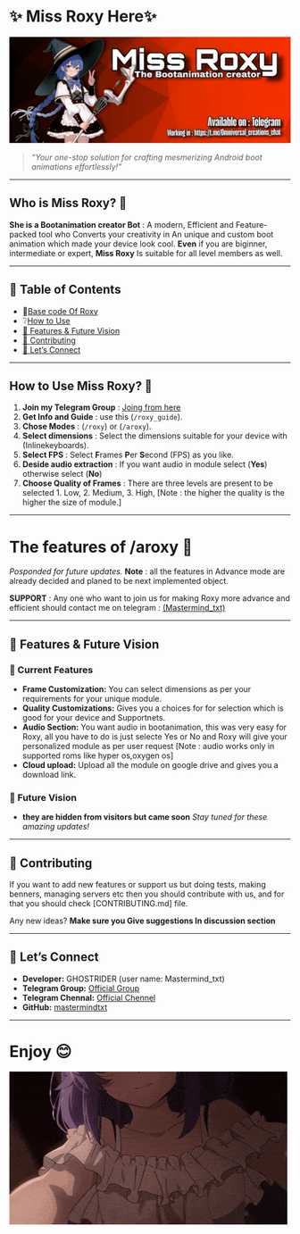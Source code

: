 # **✨ Miss Roxy Here✨**  
   ![](Galery/roxybanner.jpg)
> *“Your one-stop solution for crafting mesmerizing Android boot animations effortlessly!”*  

---  

## **Who is Miss Roxy?** 👀

**She is a Bootanimation creator Bot** : A modern, Efficient and Feature-packed tool who Converts your creativity in An unique and custom boot animation which made your device look cool. 
**Even** if you are biginner, intermediate or expert, **Miss Roxy** Is suitable for all level members as well.

---  

## **📖 Table of Contents**  
- 🧬[Base code Of Roxy]() 
- ❔[How to Use](#how-to-use-miss-roxy?)
- [🚀 Features & Future Vision](#-features--future-vision)  
- [🤝 Contributing](#-contributing)  
- [📩 Let’s Connect](#-lets-connect)  

---  

## **How to Use**  Miss Roxy? 🐤

1. **Join my Telegram Group** : [Joing from here](https://t.me/Omniversal_creations_chat)
2. **Get Info and Guide** : use this (`/roxy_guide`). 
3. **Chose Modes** : (`/roxy`) or (`/aroxy`). 
4. **Select dimensions** : Select the dimensions suitable for your device with (Inlinekeyboards). 
5. **Select FPS** : Select **F**rames **P**er **S**econd (FPS) as you like. 
6. **Deside audio extraction** : If you want audio in module select (**Yes**) otherwise select (**No**)
7. **Choose Quality of Frames** : There are three levels are present to be selected 1. Low, 2. Medium, 3. High, [Note : the higher the quality is the higher the size of module.]

---
# The features of /aroxy 🐣

*Posponded for future updates.* 
**Note** : all the features in Advance mode are already decided and planed to be next implemented object. 

**SUPPORT** : Any one who want to join us for making Roxy more advance and efficient should contact me on telegram : [(Mastermind_txt)](https://t.me/Mastermind_txt)

---  

## **🚀 Features & Future Vision**  

### **🎨 Current Features**  
- **Frame Customization:** You can select dimensions as per your requirements for your unique module.
- **Quality Customizations:** Gives you a choices for for selection which is good for your device and Supportnets. 
- **Audio Section:** You want audio in bootanimation, this was very easy for Roxy, all you have to do is just selecte Yes or No and Roxy will give your personalized module as per user request [Note : audio works only in supported roms like hyper os,oxygen os]
- **Cloud upload:** Upload all the module on google drive and gives you a download link. 

### **🔮 Future Vision**  
- **they are hidden from visitors but came soon**
*Stay tuned for these amazing updates!*  

---  

## **🤝 Contributing**  

If you want to add new features or support us but doing tests, making benners, managing servers etc then you should contribute with us, and for that you should check [CONTRIBUTING.md] file.

Any new ideas? **Make sure you Give suggestions In discussion section**

---

## **📩 Let’s Connect**  

- **Developer:** GHOSTRIDER (user name: Mastermind_txt)
- **Telegram Group:** [Official Group](https://t.me/Omniversal_creations_chat)
- **Telegram Chennal:** [Official Chennel](https://t.me/Omniversal_creations)
- **GitHub:** [mastermindtxt](https://github.com/Mastermindtxt) 

---
# Enjoy 😊
![](Galery/roxy.gif)
